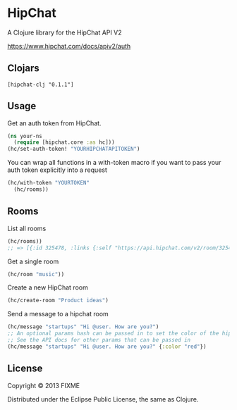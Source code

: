 # HipChat

A Clojure library for the HipChat API V2

https://www.hipchat.com/docs/apiv2/auth

## Clojars

```
[hipchat-clj "0.1.1"]
```

## Usage

Get an auth token from HipChat.

```clojure
(ns your-ns
  (require [hipchat.core :as hc]))
(hc/set-auth-token! "YOURHIPCHATAPITOKEN")
```

You can wrap all functions in a with-token macro if you want to pass your auth
token explicitly into a request

```clojure
(hc/with-token "YOURTOKEN"
  (hc/rooms))
```

## Rooms

List all rooms

```clojure
(hc/rooms))
;; => [{:id 325478, :links {:self "https://api.hipchat.com/v2/room/325478"}, :name "forward"}]
```

Get a single room

```clojure
(hc/room "music"))
```

Create a new HipChat room

```clojure
(hc/create-room "Product ideas")
```

Send a message to a hipchat room

```clojure
(hc/message "startups" "Hi @user. How are you?")
;; An optional params hash can be passed in to set the color of the hipchat message
;; See the API docs for other params that can be passed in
(hc/message "startups" "Hi @user. How are you?" {:color "red"})
```

## License

Copyright © 2013 FIXME

Distributed under the Eclipse Public License, the same as Clojure.
